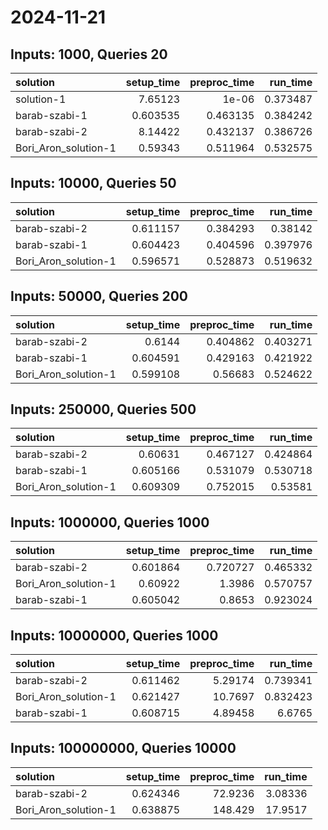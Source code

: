 # 2024-11-21

## Inputs: 1000, Queries 20

| solution             |   setup_time |   preproc_time |   run_time |
|:---------------------|-------------:|---------------:|-----------:|
| solution-1           |     7.65123  |       1e-06    |   0.373487 |
| barab-szabi-1        |     0.603535 |       0.463135 |   0.384242 |
| barab-szabi-2        |     8.14422  |       0.432137 |   0.386726 |
| Bori_Aron_solution-1 |     0.59343  |       0.511964 |   0.532575 |

## Inputs: 10000, Queries 50

| solution             |   setup_time |   preproc_time |   run_time |
|:---------------------|-------------:|---------------:|-----------:|
| barab-szabi-2        |     0.611157 |       0.384293 |   0.38142  |
| barab-szabi-1        |     0.604423 |       0.404596 |   0.397976 |
| Bori_Aron_solution-1 |     0.596571 |       0.528873 |   0.519632 |

## Inputs: 50000, Queries 200

| solution             |   setup_time |   preproc_time |   run_time |
|:---------------------|-------------:|---------------:|-----------:|
| barab-szabi-2        |     0.6144   |       0.404862 |   0.403271 |
| barab-szabi-1        |     0.604591 |       0.429163 |   0.421922 |
| Bori_Aron_solution-1 |     0.599108 |       0.56683  |   0.524622 |

## Inputs: 250000, Queries 500

| solution             |   setup_time |   preproc_time |   run_time |
|:---------------------|-------------:|---------------:|-----------:|
| barab-szabi-2        |     0.60631  |       0.467127 |   0.424864 |
| barab-szabi-1        |     0.605166 |       0.531079 |   0.530718 |
| Bori_Aron_solution-1 |     0.609309 |       0.752015 |   0.53581  |

## Inputs: 1000000, Queries 1000

| solution             |   setup_time |   preproc_time |   run_time |
|:---------------------|-------------:|---------------:|-----------:|
| barab-szabi-2        |     0.601864 |       0.720727 |   0.465332 |
| Bori_Aron_solution-1 |     0.60922  |       1.3986   |   0.570757 |
| barab-szabi-1        |     0.605042 |       0.8653   |   0.923024 |

## Inputs: 10000000, Queries 1000

| solution             |   setup_time |   preproc_time |   run_time |
|:---------------------|-------------:|---------------:|-----------:|
| barab-szabi-2        |     0.611462 |        5.29174 |   0.739341 |
| Bori_Aron_solution-1 |     0.621427 |       10.7697  |   0.832423 |
| barab-szabi-1        |     0.608715 |        4.89458 |   6.6765   |

## Inputs: 100000000, Queries 10000

| solution             |   setup_time |   preproc_time |   run_time |
|:---------------------|-------------:|---------------:|-----------:|
| barab-szabi-2        |     0.624346 |        72.9236 |    3.08336 |
| Bori_Aron_solution-1 |     0.638875 |       148.429  |   17.9517  |